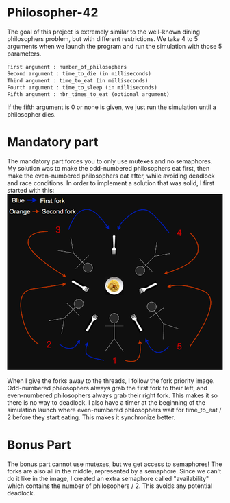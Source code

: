 # Philosopher-42  
The goal of this project is extremely similar to the well-known dining philosophers problem, but with different restrictions. We take 4 to 5 arguments when we launch the program and run the simulation with those 5 parameters.  
```
First argument : number_of_philosophers
Second argument : time_to_die (in milliseconds)
Third argument : time_to_eat (in milliseconds)
Fourth argument : time_to_sleep (in milliseconds)
Fifth argument : nbr_times_to_eat (optional argument)  
```
If the fifth argument is 0 or none is given, we just run the simulation until a philosopher dies.

# Mandatory part  

The mandatory part forces you to only use mutexes and no semaphores. My solution was to make the odd-numbered philosophers eat first, then make the even-numbered philosophers eat after, while avoiding deadlock and race conditions. In order to implement a solution that was solid, I first started with this:
![This is an image](https://github.com/Producks/Philosopher-42/blob/main/doc/double%20arrow.PNG?raw=true)

When I give the forks away to the threads, I follow the fork priority image. Odd-numbered philosophers always grab the first fork to their left, and even-numbered philosophers always grab their right fork. This makes it so there is no way to deadlock. I also have a timer at the beginning of the simulation launch where even-numbered philosophers wait for time_to_eat / 2 before they start eating. This makes it synchronize better.
# Bonus Part
The bonus part cannot use mutexes, but we get access to semaphores! The forks are also all in the middle, represented by a semaphore. Since we can't do it like in the image, I created an extra semaphore called "availability" which contains the number of philosophers / 2. This avoids any potential deadlock.